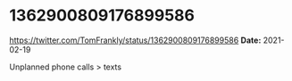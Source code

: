 # 1362900809176899586
https://twitter.com/TomFrankly/status/1362900809176899586
**Date:** 2021-02-19

Unplanned phone calls > texts
